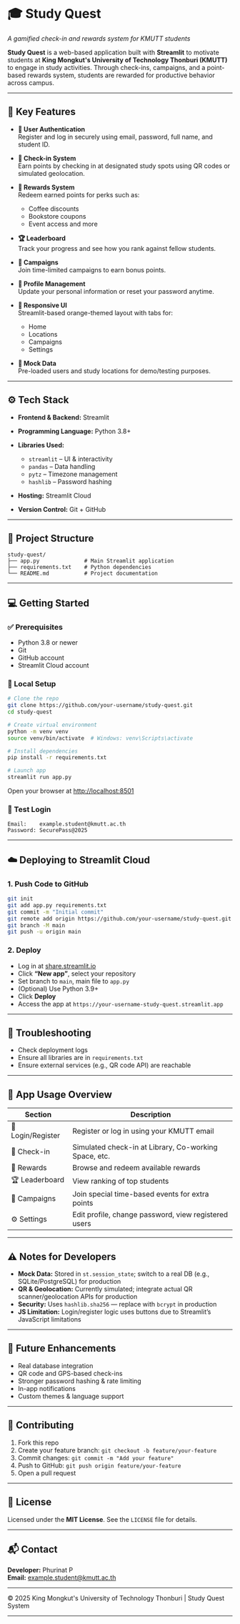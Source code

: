 # 🎓 Study Quest  
*A gamified check-in and rewards system for KMUTT students*

**Study Quest** is a web-based application built with **Streamlit** to motivate students at **King Mongkut's University of Technology Thonburi (KMUTT)** to engage in study activities. Through check-ins, campaigns, and a point-based rewards system, students are rewarded for productive behavior across campus.

---

## 🚀 Key Features

- **🔐 User Authentication**  
  Register and log in securely using email, password, full name, and student ID.

- **📍 Check-in System**  
  Earn points by checking in at designated study spots using QR codes or simulated geolocation.

- **🎁 Rewards System**  
  Redeem earned points for perks such as:
  - Coffee discounts  
  - Bookstore coupons  
  - Event access and more

- **🏆 Leaderboard**  
  Track your progress and see how you rank against fellow students.

- **📣 Campaigns**  
  Join time-limited campaigns to earn bonus points.

- **👤 Profile Management**  
  Update your personal information or reset your password anytime.

- **📱 Responsive UI**  
  Streamlit-based orange-themed layout with tabs for:
  - Home  
  - Locations  
  - Campaigns  
  - Settings

- **🧪 Mock Data**  
  Pre-loaded users and study locations for demo/testing purposes.

---

## ⚙️ Tech Stack

- **Frontend & Backend:** Streamlit  
- **Programming Language:** Python 3.8+  
- **Libraries Used:**
  - `streamlit` – UI & interactivity  
  - `pandas` – Data handling  
  - `pytz` – Timezone management  
  - `hashlib` – Password hashing  

- **Hosting:** Streamlit Cloud  
- **Version Control:** Git + GitHub

---

## 📁 Project Structure

```
study-quest/
├── app.py              # Main Streamlit application
├── requirements.txt    # Python dependencies
└── README.md           # Project documentation
```

---

## 💻 Getting Started

### ✅ Prerequisites

- Python 3.8 or newer  
- Git  
- GitHub account  
- Streamlit Cloud account  

### 🧪 Local Setup

```bash
# Clone the repo
git clone https://github.com/your-username/study-quest.git
cd study-quest

# Create virtual environment
python -m venv venv
source venv/bin/activate  # Windows: venv\Scripts\activate

# Install dependencies
pip install -r requirements.txt

# Launch app
streamlit run app.py
```

Open your browser at [http://localhost:8501](http://localhost:8501)

### 🔐 Test Login

```text
Email:    example.student@kmutt.ac.th  
Password: SecurePass@2025  
```

---

## ☁️ Deploying to Streamlit Cloud

### 1. Push Code to GitHub

```bash
git init
git add app.py requirements.txt
git commit -m "Initial commit"
git remote add origin https://github.com/your-username/study-quest.git
git branch -M main
git push -u origin main
```

### 2. Deploy

- Log in at [share.streamlit.io](https://share.streamlit.io)  
- Click **“New app”**, select your repository  
- Set branch to `main`, main file to `app.py`  
- (Optional) Use Python 3.9+  
- Click **Deploy**  
- Access the app at `https://your-username-study-quest.streamlit.app`

---

## 🧩 Troubleshooting

- Check deployment logs  
- Ensure all libraries are in `requirements.txt`  
- Ensure external services (e.g., QR code API) are reachable

---

## 📌 App Usage Overview

| Section      | Description |
|--------------|-------------|
| 🔑 Login/Register | Register or log in using your KMUTT email |
| 📍 Check-in      | Simulated check-in at Library, Co-working Space, etc. |
| 🎁 Rewards       | Browse and redeem available rewards |
| 🏆 Leaderboard   | View ranking of top students |
| 📣 Campaigns     | Join special time-based events for extra points |
| ⚙️ Settings      | Edit profile, change password, view registered users |

---

## ⚠️ Notes for Developers

- **Mock Data:** Stored in `st.session_state`; switch to a real DB (e.g., SQLite/PostgreSQL) for production  
- **QR & Geolocation:** Currently simulated; integrate actual QR scanner/geolocation APIs for production  
- **Security:** Uses `hashlib.sha256` — replace with `bcrypt` in production  
- **JS Limitation:** Login/register logic uses buttons due to Streamlit’s JavaScript limitations

---

## 🔮 Future Enhancements

- Real database integration  
- QR code and GPS-based check-ins  
- Stronger password hashing & rate limiting  
- In-app notifications  
- Custom themes & language support  

---

## 🤝 Contributing

1. Fork this repo  
2. Create your feature branch: `git checkout -b feature/your-feature`  
3. Commit changes: `git commit -m "Add your feature"`  
4. Push to GitHub: `git push origin feature/your-feature`  
5. Open a pull request  

---

## 📜 License

Licensed under the **MIT License**. See the `LICENSE` file for details.

---

## 📬 Contact

**Developer:** Phurinat P  
**Email:** example.student@kmutt.ac.th

---

© 2025 King Mongkut's University of Technology Thonburi | Study Quest System

---
